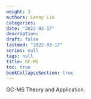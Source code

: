 ```yaml
---
weight: 3
authors: Lenny Lin
categories:
date: "2022-03-17"
description:
draft: false
lastmod: "2022-03-17"
series: null
tags: null
title: GC-MS
toc: true
bookCollapseSection: true
---
```


GC-MS Theory and Application.

